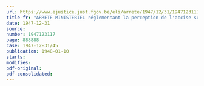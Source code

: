 ```yaml
---
url: https://www.ejustice.just.fgov.be/eli/arrete/1947/12/31/1947123117/justel
title-fr: "ARRETE MINISTERIEL réglementant la perception de l'accise sur les boissons fermentées de fruits et certains liquides alcooliques"
date: 1947-12-31
source:
number: 1947123117
page: 888888
case: 1947-12-31/45
publication: 1948-01-10
starts:
modifies:
pdf-original:
pdf-consolidated:
---
```


